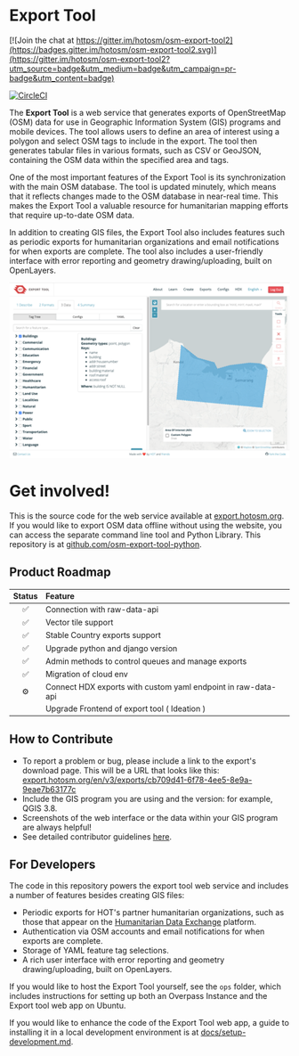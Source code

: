 # Export Tool

[![Join the chat at https://gitter.im/hotosm/osm-export-tool2](https://badges.gitter.im/hotosm/osm-export-tool2.svg)](https://gitter.im/hotosm/osm-export-tool2?utm_source=badge&utm_medium=badge&utm_campaign=pr-badge&utm_content=badge)

[![CircleCI](https://circleci.com/gh/hotosm/osm-export-tool.svg?style=svg)](https://circleci.com/gh/hotosm/osm-export-tool)

The **Export Tool** is a web service that generates exports of OpenStreetMap (OSM) data for use in Geographic Information System (GIS) programs and mobile devices. The tool allows users to define an area of interest using a polygon and select OSM tags to include in the export. The tool then generates tabular files in various formats, such as CSV or GeoJSON, containing the OSM data within the specified area and tags.

One of the most important features of the Export Tool is its synchronization with the main OSM database. The tool is updated minutely, which means that it reflects changes made to the OSM database in near-real time. This makes the Export Tool a valuable resource for humanitarian mapping efforts that require up-to-date OSM data.

In addition to creating GIS files, the Export Tool also includes features such as periodic exports for humanitarian organizations and email notifications for when exports are complete. The tool also includes a user-friendly interface with error reporting and geometry drawing/uploading, built on OpenLayers.

![screenshot](images/screenshot.png)

# Get involved!

This is the source code for the web service available at [export.hotosm.org](https://export.hotosm.org). If you would like to export OSM data offline without using the website, you can access the separate command line tool and Python Library. This repository is at [github.com/osm-export-tool-python](https://github.com/hotosm/osm-export-tool-python). 

## Product Roadmap

<!-- prettier-ignore-start -->
| Status | Feature |
|:--:| :-- |
|✅| Connection with raw-data-api |
|✅| Vector tile support |
|✅| Stable Country exports support |
|✅| Upgrade python and django version |
|✅| Admin methods to control queues and manage exports |
|✅| Migration of cloud env |
|⚙️| Connect HDX exports with custom yaml endpoint in raw-data-api |
| | Upgrade Frontend of export tool ( Ideation ) |



## How to Contribute

* To report a problem or bug, please include a link to the export's download page. This will be a URL that looks like this: [export.hotosm.org/en/v3/exports/cb709d41-6f78-4ee5-8e9a-9eae7b63177c](https://export.hotosm.org/en/v3/exports/cb709d41-6f78-4ee5-8e9a-9eae7b63177c)
* Include the GIS program you are using and the version: for example, QGIS 3.8.
* Screenshots of the web interface or the data within your GIS program are always helpful!
* See detailed contributor guidelines [here](https://github.com/hotosm/osm-export-tool/blob/master/CONTRIBUTING.md).

## For Developers

The code in this repository powers the export tool web service and includes a number of features besides creating GIS files:

* Periodic exports for HOT's partner humanitarian organizations, such as those that appear on the [Humanitarian Data Exchange](https://data.humdata.org) platform.
* Authentication via OSM accounts and email notifications for when exports are complete.
* Storage of YAML feature tag selections.
* A rich user interface with error reporting and geometry drawing/uploading, built on OpenLayers.

If you would like to host the Export Tool yourself, see the `ops` folder, which includes instructions for setting up both an Overpass Instance and the Export tool web app on Ubuntu. 

If you would like to enhance the code of the Export Tool web app, a guide to installing it in a local development environment is at [docs/setup-development.md](docs/setup-development.md).
